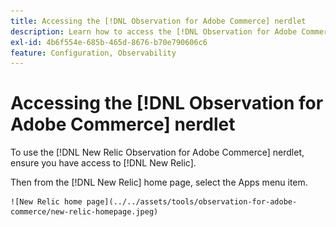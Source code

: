 ```yaml
---
title: Accessing the [!DNL Observation for Adobe Commerce] nerdlet
description: Learn how to access the [!DNL Observation for Adobe Commerce] nerdlet.
exl-id: 4b6f554e-685b-465d-8676-b70e790606c6
feature: Configuration, Observability
---
```

# Accessing the [!DNL Observation for Adobe Commerce] nerdlet

To use the [!DNL New Relic Observation for Adobe Commerce] nerdlet, ensure you have access to [!DNL New Relic].

Then from the [!DNL New Relic] home page, select the Apps menu item.

    ![New Relic home page](../../assets/tools/observation-for-adobe-commerce/new-relic-homepage.jpeg)
